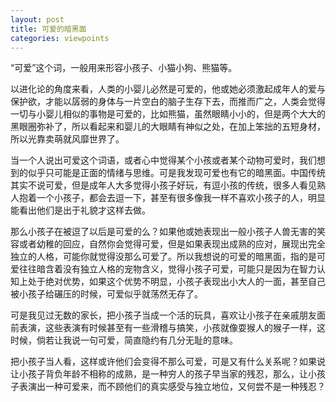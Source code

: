 ```yaml
---
layout: post
title: 可爱的暗黑面
categories: viewpoints
---
```

“可爱”这个词，一般用来形容小孩子、小猫小狗、熊猫等。

以进化论的角度来看，人类的小婴儿必然是可爱的，他或她必须激起成年人的爱与保护欲，才能以孱弱的身体与一片空白的脑子生存下去，而推而广之，人类会觉得一切与小婴儿相似的事物是可爱的，比如熊猫，虽然眼睛小小的，但是两个大大的黑眼圈弥补了，所以看起来和婴儿的大眼睛有神似之处，在加上笨拙的五短身材，所以光靠卖萌就风靡世界了。

当一个人说出可爱这个词语，或者心中觉得某个小孩或者某个动物可爱时，我们想到的似乎只可能是正面的情绪与思维。可是我发现可爱也有它的暗黑面。中国传统其实不说可爱，但是成年人大多觉得小孩子好玩，有逗小孩的传统，很多人看见熟人抱着一个小孩子，都会去逗一下，甚至有很多像我一样不喜欢小孩子的人，明显能看出他们是出于礼貌才这样去做。

那么小孩子在被逗了以后是可爱的么？如果他或她表现出一般小孩子人兽无害的笑容或者幼稚的回应，自然你会觉得可爱，但是如果表现出成熟的应对，展现出完全独立的人格，可能你就觉得没那么可爱了。所以我想说的可爱的暗黑面，指的是可爱往往暗含着没有独立人格的宠物含义，觉得小孩子可爱，可能只是因为在智力认知上处于绝对优势，如果这个优势不明显，小孩子表现出小大人的一面，甚至自己被小孩子给碾压的时候，可爱似乎就荡然无存了。

可是我见过无数的家长，把小孩子当成一个活的玩具，喜欢让小孩子在亲戚朋友面前表演，这些表演有时候甚至有一些滑稽与搞笑，小孩就像耍猴人的猴子一样，这时候，倘若让我说一句可爱，简直隐约有几分无耻的意味。

把小孩子当人看，这样或许他们会变得不那么可爱，可是又有什么关系呢？如果说让小孩子背负年龄不相称的成熟，是一种穷人的孩子早当家的残忍，那么，让小孩子表演出一种可爱来，而不顾他们的真实感受与独立地位，又何尝不是一种残忍？